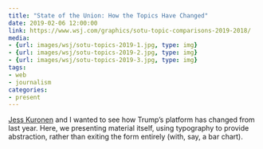 ```yaml
---
title: "State of the Union: How the Topics Have Changed"
date: 2019-02-06 12:00:00
link: https://www.wsj.com/graphics/sotu-topic-comparisons-2019-2018/
media:
- {url: images/wsj/sotu-topics-2019-1.jpg, type: img}
- {url: images/wsj/sotu-topics-2019-2.jpg, type: img}
- {url: images/wsj/sotu-topics-2019-3.jpg, type: img}
tags:
- web
- journalism
categories:
- present
---
```


[Jess Kuronen](https://www.jesskuronen.com/) and I wanted to see how Trump’s platform has changed from last year. Here, we presenting material itself, using typography to provide abstraction, rather than exiting the form entirely (with, say, a bar chart).